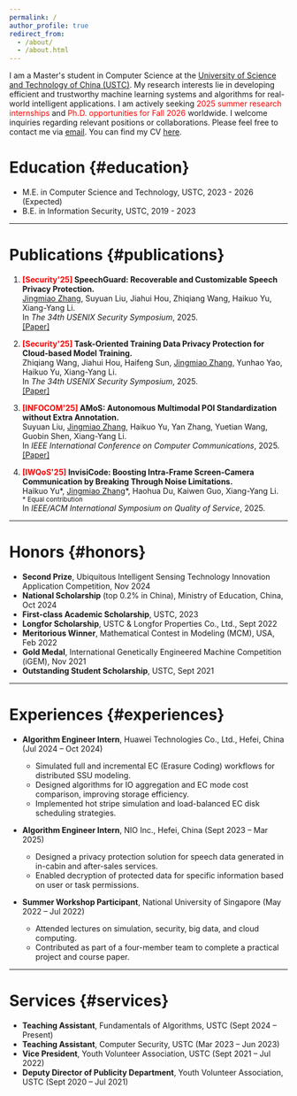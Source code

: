 ```yaml
---
permalink: /
author_profile: true
redirect_from: 
  - /about/
  - /about.html
---
```

I am a Master's student in Computer Science at the [University of Science and Technology of China (USTC)](https://en.ustc.edu.cn/). My research interests lie in developing efficient and trustworthy machine learning systems and algorithms for real-world intelligent applications. I am actively seeking <span style='color: red;'>2025 summer research internships</span> and <span style='color: red;'>Ph.D. opportunities for Fall 2026</span> worldwide. I welcome inquiries regarding relevant positions or collaborations. Please feel free to contact me via <a href="mailto:jingmiao@mail.ustc.edu.cn">email</a>. You can find my CV <a href="https://Glycineeeee.github.io/files/CV_Jingmiao_Zhang.pdf" target="_blank">here</a>.


# Education {#education}
- M.E. in Computer Science and Technology, USTC, 2023 - 2026 (Expected)
- B.E. in Information Security, USTC, 2019 - 2023

---

# Publications {#publications}

1. **<span style="color: red;">[Security'25]</span> SpeechGuard: Recoverable and Customizable Speech Privacy Protection.**  
   <u>Jingmiao Zhang</u>, Suyuan Liu, Jiahui Hou, Zhiqiang Wang, Haikuo Yu, Xiang-Yang Li.  
   In *The 34th USENIX Security Symposium*, 2025.
   <br>
   <a href="https://www.usenix.org/conference/usenixsecurity25/presentation/zhang-jingmiao" target="_blank">[Paper]</a>

2. **<span style="color: red;">[Security'25]</span> Task-Oriented Training Data Privacy Protection for Cloud-based Model Training.**  
   Zhiqiang Wang, Jiahui Hou, Haifeng Sun, <u>Jingmiao Zhang</u>, Yunhao Yao, Haikuo Yu, Xiang-Yang Li.  
   In *The 34th USENIX Security Symposium*, 2025.
   <br>
   <a href="https://www.usenix.org/conference/usenixsecurity25/presentation/wang-zhiqiang" target="_blank">[Paper]</a>

3. **<span style="color: red;">[INFOCOM'25]</span> AMoS: Autonomous Multimodal POI Standardization without Extra Annotation.**  
   Suyuan Liu, <u>Jingmiao Zhang</u>, Haikuo Yu, Yan Zhang, Yuetian Wang, Guobin Shen, Xiang-Yang Li.  
   In *IEEE International Conference on Computer Communications*, 2025.
   <br>
   <a href="https://infocom2025.ieee-infocom.org/program/accepted-paper-list-main-conference" target="_blank">[Paper]</a>

5. **<span style="color: red;">[IWQoS'25]</span> InvisiCode: Boosting Intra-Frame Screen-Camera Communication by Breaking Through Noise Limitations.**  
   Haikuo Yu\*, <u>Jingmiao Zhang</u>\*, Haohua Du, Kaiwen Guo, Xiang-Yang Li.
   <br><span style="font-size: smaller;">\* Equal contribution</span><br>
   In *IEEE/ACM International Symposium on Quality of Service*, 2025.

---

# Honors {#honors}
- **Second Prize**, Ubiquitous Intelligent Sensing Technology Innovation Application Competition, Nov 2024  
- **National Scholarship** (top 0.2% in China), Ministry of Education, China, Oct 2024
- **First-class Academic Scholarship**, USTC, 2023
- **Longfor Scholarship**, USTC & Longfor Properties Co., Ltd., Sept 2022
- **Meritorious Winner**, Mathematical Contest in Modeling (MCM), USA, Feb 2022  
- **Gold Medal**, International Genetically Engineered Machine Competition (iGEM), Nov 2021
- **Outstanding Student Scholarship**, USTC, Sept 2021

---

# Experiences {#experiences}
- **Algorithm Engineer Intern**, Huawei Technologies Co., Ltd., Hefei, China (Jul 2024 – Oct 2024)  
  - Simulated full and incremental EC (Erasure Coding) workflows for distributed SSU modeling.  
  - Designed algorithms for IO aggregation and EC mode cost comparison, improving storage efficiency.  
  - Implemented hot stripe simulation and load-balanced EC disk scheduling strategies.
 
- **Algorithm Engineer Intern**, NIO Inc., Hefei, China (Sept 2023 – Mar 2025)  
  - Designed a privacy protection solution for speech data generated in in-cabin and after-sales services.  
  - Enabled decryption of protected data for specific information based on user or task permissions.
 
- **Summer Workshop Participant**, National University of Singapore (May 2022 – Jul 2022)  
  - Attended lectures on simulation, security, big data, and cloud computing.  
  - Contributed as part of a four-member team to complete a practical project and course paper.

---

# Services {#services}
- **Teaching Assistant**, Fundamentals of Algorithms, USTC (Sept 2024 – Present)
- **Teaching Assistant**, Computer Security, USTC (Mar 2023 – Jun 2023)
- **Vice President**, Youth Volunteer Association, USTC (Sept 2021 – Jul 2022)  
- **Deputy Director of Publicity Department**, Youth Volunteer Association, USTC (Sept 2020 – Jul 2021)  


<div style="text-align: center; transform: scale(0.5); transform-origin: top center;">
<script type="text/javascript" id="clstr_globe" src="//clustrmaps.com/globe.js?d=QE-4g5YC0OPMwEWJqigZA1hwMzkDrtZOXrNmQ0npvEY"></script>
</div>
